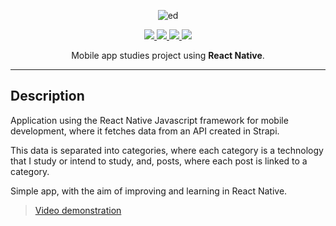 <p align="center">
  <img src="https://i.ibb.co/NpjRdVt/ed.png" alt="ed" border="0">
</p>

<p align="center">
  <a href="https://www.javascript.com/" target="_blank">
     <img src="https://img.shields.io/static/v1?label=language&message=javascript&color=F7DF1E&style=for-the-badge&logo=javascript"/>
  </a> 
  <a href="https://reactnative.dev/" target="_blank">  
     <img src="https://img.shields.io/static/v1?label=framework&message=reactnative&color=61DAFB&style=for-the-badge&logo=react"/>  
  </a>
  <a href="https://www.styled-components.com/" target="_blank">  
     <img src="https://img.shields.io/static/v1?label=styles&message=style-components&color=DB7093&style=for-the-badge&logo=styled-components"/> 
  </a>
  <a href="https://strapi.io/" target="_blank">  
     <img src="https://img.shields.io/static/v1?label=api&message=strapi&color=2F2E8B&style=for-the-badge&logo=strapi"/>
  </a>
</p>

<p align="center">
  Mobile app studies project using <strong>React Native</strong>.
</p>
<hr />

<h2>Description</h2>

<p>
  Application using the React Native Javascript framework for mobile development, where it fetches data from an API created in Strapi.
</p>
<p>
  This data is separated into categories, where each category is a technology that I study or intend to study, and, posts, where each post is linked to a category.
</p>
<p>
  Simple app, with the aim of improving and learning in React Native.
</p>

> [Video demonstration](https://www.veed.io/view/ff2b58fa-4e87-40f4-9c43-b41022155174)
